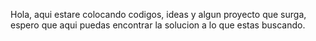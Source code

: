 Hola, aqui estare colocando codigos, ideas y algun proyecto que surga, espero que 
aqui puedas  encontrar la solucion a lo que estas buscando.

<!---
VEGATRONICA
--->
